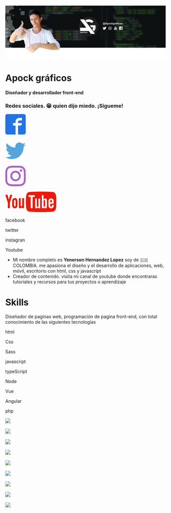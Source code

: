 ![](img/ezgif.com-gif-maker.png)

Apock gráficos
==============

#### **Diseñador y desarrollador front-end**

### Redes sociales. 😁 quien dijo miedo. ¡Sígueme!

[![](icons/facebook2.svg)](https://www.facebook.com/ApockGraficos)

[![](icons/twitter.svg)](https://twitter.com/ApockGraficos)

[![](icons/instagram.svg)](https://www.instagram.com/apockgraficos)

[![](icons/youtube2.svg)](https://www.youtube.com/apockgraficos)

facebook

twitter

instagran

Youtube

*   Mi nombre completo es **Yenerson Hernandez Lopez** soy de 🇨🇴 COLOMBIA. me apasiona el diseño y el desarrollo de aplicaciones, web, móvil, escritorio con html, css y javascript
*   Creador de contenido. visita mi canal de youtube donde encontraras tutoriales y recursos para tus proyectos o aprendizaje

Skills
======

Diseñador de paginas web, programación de pagina front-end, con total conocimiento de las siguientes tecnologías

html

Css

Sass

javascript

typeScript

Node

Vue

Angular

php

![](https://cdn.jsdelivr.net/gh/devicons/devicon/icons/html5/html5-original.svg)

![](https://cdn.jsdelivr.net/gh/devicons/devicon/icons/css3/css3-original.svg)

![](https://cdn.jsdelivr.net/gh/devicons/devicon/icons/sass/sass-original.svg)

![](https://cdn.jsdelivr.net/gh/devicons/devicon/icons/javascript/javascript-original.svg)

![](https://cdn.jsdelivr.net/gh/devicons/devicon/icons/typescript/typescript-original.svg)

![](https://cdn.jsdelivr.net/gh/devicons/devicon/icons/nodejs/nodejs-original.svg)

![](https://cdn.jsdelivr.net/gh/devicons/devicon/icons/vuejs/vuejs-original.svg)

![](https://cdn.jsdelivr.net/gh/devicons/devicon/icons/angularjs/angularjs-original.svg)

![](https://cdn.jsdelivr.net/gh/devicons/devicon/icons/php/php-original.svg)